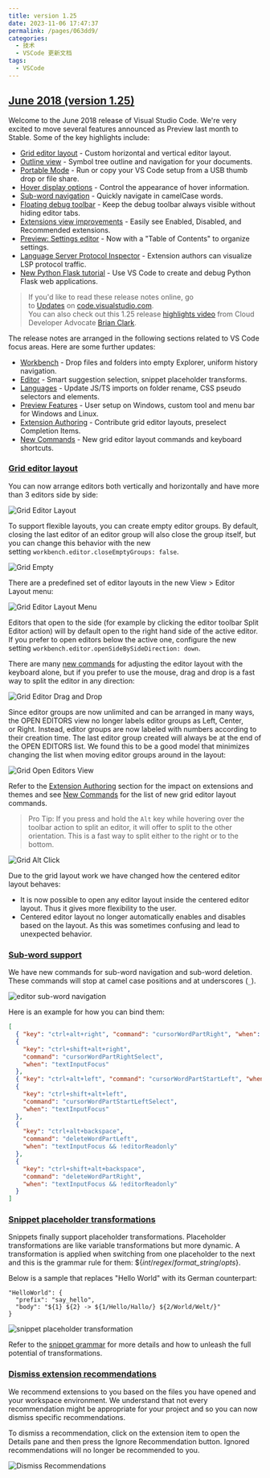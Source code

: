 ```yaml
---
title: version 1.25
date: 2023-11-06 17:47:37
permalink: /pages/063dd9/
categories:
  - 技术
  - VSCode 更新文档
tags:
  - VSCode
---
```


## [June 2018 (version 1.25)](https://code.visualstudio.com/updates/v1_25)

Welcome to the June 2018 release of Visual Studio Code. We're very excited to move several features announced as Preview last month to Stable. Some of the key highlights include:

- [Grid editor layout](https://code.visualstudio.com/updates/v1_25#_grid-editor-layout) - Custom horizontal and vertical editor layout.
- [Outline view](https://code.visualstudio.com/updates/v1_25#_outline-view) - Symbol tree outline and navigation for your documents.
- [Portable Mode](https://code.visualstudio.com/updates/v1_25#_portable-mode) - Run or copy your VS Code setup from a USB thumb drop or file share.
- [Hover display options](https://code.visualstudio.com/updates/v1_25#_hover-display-options) - Control the appearance of hover information.
- [Sub-word navigation](https://code.visualstudio.com/updates/v1_25#_editor) - Quickly navigate in camelCase words.
- [Floating debug toolbar](https://code.visualstudio.com/updates/v1_25#_floating-debug-toolbar) - Keep the debug toolbar always visible without hiding editor tabs.
- [Extensions view improvements](https://code.visualstudio.com/updates/v1_25#_extensions) - Easily see Enabled, Disabled, and Recommended extensions.
- [Preview: Settings editor](https://code.visualstudio.com/updates/v1_25#_new-settings-editor) - Now with a "Table of Contents" to organize settings.
- [Language Server Protocol Inspector](https://code.visualstudio.com/updates/v1_25#_language-server-protocol-inspector) - Extension authors can visualize LSP protocol traffic.
- [New Python Flask tutorial](https://code.visualstudio.com/updates/v1_25#_new-documentation) - Use VS Code to create and debug Python Flask web applications.

> If you'd like to read these release notes online, go to [Updates](https://code.visualstudio.com/updates) on [code.visualstudio.com](https://code.visualstudio.com/).\
> You can also check out this 1.25 release [highlights video](https://youtu.be/yVEhzjZUZhU) from Cloud Developer Advocate [Brian Clark](https://twitter.com/_clarkio).

The release notes are arranged in the following sections related to VS Code focus areas. Here are some further updates:

- [Workbench](https://code.visualstudio.com/updates/v1_25#_editor) - Drop files and folders into empty Explorer, uniform history navigation.
- [Editor](https://code.visualstudio.com/updates/v1_25#_editor) - Smart suggestion selection, snippet placeholder transforms.
- [Languages](https://code.visualstudio.com/updates/v1_25#_languages) - Update JS/TS imports on folder rename, CSS pseudo selectors and elements.
- [Preview Features](https://code.visualstudio.com/updates/v1_25#_preview-features) - User setup on Windows, custom tool and menu bar for Windows and Linux.
- [Extension Authoring](https://code.visualstudio.com/updates/v1_25#_extension-authoring) - Contribute grid editor layouts, preselect Completion Items.
- [New Commands](https://code.visualstudio.com/updates/v1_25#_new-commands) - New grid editor layout commands and keyboard shortcuts.

### [Grid editor layout](https://code.visualstudio.com/updates/v1_25#_grid-editor-layout)

You can now arrange editors both vertically and horizontally and have more than 3 editors side by side:

![Grid Editor Layout](https://code.visualstudio.com/assets/updates/1_25/grid-layout.gif)

To support flexible layouts, you can create empty editor groups. By default, closing the last editor of an editor group will also close the group itself, but you can change this behavior with the new setting `workbench.editor.closeEmptyGroups: false`.

![Grid Empty](https://code.visualstudio.com/assets/updates/1_25/grid-empty.png)

There are a predefined set of editor layouts in the new View > Editor Layout menu:

![Grid Editor Layout Menu](https://code.visualstudio.com/assets/updates/1_25/grid-layout-menu.png)

Editors that open to the side (for example by clicking the editor toolbar Split Editor action) will by default open to the right hand side of the active editor. If you prefer to open editors below the active one, configure the new setting `workbench.editor.openSideBySideDirection: down`.

There are many [new commands](https://code.visualstudio.com/updates/v1_25#_new-commands) for adjusting the editor layout with the keyboard alone, but if you prefer to use the mouse, drag and drop is a fast way to split the editor in any direction:

![Grid Editor Drag and Drop](https://code.visualstudio.com/assets/updates/1_25/grid-dnd.gif)

Since editor groups are now unlimited and can be arranged in many ways, the OPEN EDITORS view no longer labels editor groups as Left, Center, or Right. Instead, editor groups are now labeled with numbers according to their creation time. The last editor group created will always be at the end of the OPEN EDITORS list. We found this to be a good model that minimizes changing the list when moving editor groups around in the layout:

![Grid Open Editors View](https://code.visualstudio.com/assets/updates/1_25/grid-open-editors.png)

Refer to the [Extension Authoring](https://code.visualstudio.com/updates/v1_25#_extension-authoring) section for the impact on extensions and themes and see [New Commands](https://code.visualstudio.com/updates/v1_25#_new-commands) for the list of new grid editor layout commands.

> Pro Tip: If you press and hold the `Alt` key while hovering over the toolbar action to split an editor, it will offer to split to the other orientation. This is a fast way to split either to the right or to the bottom.

![Grid Alt Click](https://code.visualstudio.com/assets/updates/1_25/grid-alt.gif)

Due to the grid layout work we have changed how the centered editor layout behaves:

- It is now possible to open any editor layout inside the centered editor layout. Thus it gives more flexibility to the user.
- Centered editor layout no longer automatically enables and disables based on the layout. As this was sometimes confusing and lead to unexpected behavior.

### [Sub-word support](https://code.visualstudio.com/updates/v1_25#_subword-support)

We have new commands for sub-word navigation and sub-word deletion. These commands will stop at camel case positions and at underscores (`_`).

![editor sub-word navigation](https://code.visualstudio.com/assets/updates/1_25/editor-sub-word-navigation.gif)

Here is an example for how you can bind them:

```json
[
  { "key": "ctrl+alt+right", "command": "cursorWordPartRight", "when": "textInputFocus" },
  {
    "key": "ctrl+shift+alt+right",
    "command": "cursorWordPartRightSelect",
    "when": "textInputFocus"
  },
  { "key": "ctrl+alt+left", "command": "cursorWordPartStartLeft", "when": "textInputFocus" },
  {
    "key": "ctrl+shift+alt+left",
    "command": "cursorWordPartStartLeftSelect",
    "when": "textInputFocus"
  },
  {
    "key": "ctrl+alt+backspace",
    "command": "deleteWordPartLeft",
    "when": "textInputFocus && !editorReadonly"
  },
  {
    "key": "ctrl+shift+alt+backspace",
    "command": "deleteWordPartRight",
    "when": "textInputFocus && !editorReadonly"
  }
]
```

### [Snippet placeholder transformations](https://code.visualstudio.com/updates/v1_25#_snippet-placeholder-transformations)

Snippets finally support placeholder transformations. Placeholder transformations are like variable transformations but more dynamic. A transformation is applied when switching from one placeholder to the next and this is the grammar rule for them: ${_int_/_regex_/_format_string_/_opts_}.

Below is a sample that replaces "Hello World" with its German counterpart:

```
"HelloWorld": {
  "prefix": "say_hello",
  "body": "${1} ${2} -> ${1/Hello/Hallo/} ${2/World/Welt/}"
}

```

![snippet placeholder transformation](https://code.visualstudio.com/assets/updates/1_25/snippet_placeholder_transform.gif)

Refer to the [snippet grammar](https://code.visualstudio.com/docs/editor/userdefinedsnippets#_grammar) for more details and how to unleash the full potential of transformations.

### [Dismiss extension recommendations](https://code.visualstudio.com/updates/v1_25#_dismiss-extension-recommendations)

We recommend extensions to you based on the files you have opened and your workspace environment. We understand that not every recommendation might be appropriate for your project and so you can now dismiss specific recommendations.

To dismiss a recommendation, click on the extension item to open the Details pane and then press the Ignore Recommendation button. Ignored recommendations will no longer be recommended to you.

![Dismiss Recommendations](https://code.visualstudio.com/assets/updates/1_25/dismiss.gif)
